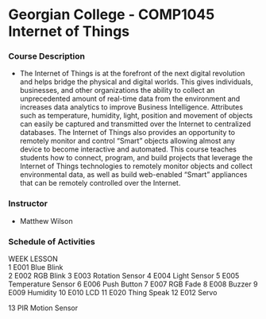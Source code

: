 Georgian College - COMP1045 Internet of Things
=====

### Course Description
  * The Internet of Things is at the forefront of the next digital revolution and helps bridge the physical and digital worlds. This gives individuals, businesses, and other organizations the ability to collect an unprecedented amount of real-time data from the environment and increases data analytics to improve Business Intelligence. Attributes such as temperature, humidity, light, position and movement of objects can easily be captured and transmitted over the Internet to centralized databases. The Internet of Things also provides an opportunity to remotely monitor and control “Smart” objects allowing almost any device to become interactive and automated. This course teaches students how to connect, program, and build projects that leverage the Internet of Things technologies to remotely monitor objects and collect environmental data, as well as build web-enabled “Smart” appliances that can be remotely controlled over the Internet.

### Instructor
  * Matthew Wilson


### Schedule of Activities  
WEEK  LESSON  
1     E001 Blue Blink  
2     E002 RGB Blink
3     E003 Rotation Sensor
4     E004 Light Sensor
5     E005 Temperature Sensor
6     E006 Push Button
7     E007 RGB Fade 
8     E008 Buzzer
9     E009 Humidity
10    E010 LCD
11    E020 Thing Speak
12    E012 Servo

13    PIR Motion Sensor
